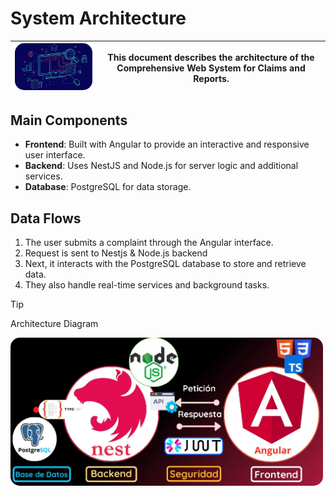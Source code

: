 # System Architecture

| <img src="../assets/images/logo-architecture.jpg" alt="Logo" width="300" style="border-radius: 15px;"/> | **This document describes the architecture of the Comprehensive Web System for Claims and Reports.** |
|------------------------------------------------|---------------------------------------------------------------------------------------------------------------------------------------------------------------------------------------------------------------------------|

## Main Components
- **Frontend**: Built with Angular to provide an interactive and responsive user interface.
- **Backend**: Uses NestJS and Node.js for server logic and additional services.
- **Database**: PostgreSQL for data storage.

## Data Flows
1. The user submits a complaint through the Angular interface.
2. Request is sent to Nestjs & Node.js backend
3. Next, it interacts with the PostgreSQL database to store and retrieve data.
4. They also handle real-time services and background tasks.

> [!TIP]
> Architecture Diagram

<img src="../assets/images/diagram-architecture.png" alt="Avatar" width="500" style="border-radius: 15px;"/>
